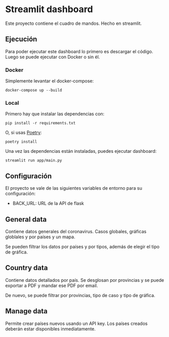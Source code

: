 # Streamlit dashboard

Este proyecto contiene el cuadro de mandos. Hecho en streamlit.

## Ejecución

Para poder ejecutar este dashboard lo primero es descargar el código. Luego se puede ejecutar con Docker o sin él.

### Docker

Símplemente levantar el docker-compose:

```
docker-compose up --build
```

### Local

Primero hay que instalar las dependencias con:

```
pip install -r requirements.txt
```

O, si usas [Poetry](https://python-poetry.org/):

```
poetry install
```

Una vez las dependencias están instaladas, puedes ejecutar dashboard:

```
streamlit run app/main.py
```

## Configuración

El proyecto se vale de las siguientes variables de entorno para su configuración:

- BACK_URL: URL de la API de flask

## General data

Contiene datos generales del coronavirus. Casos globales, gráficas globlales y por países y un mapa.

Se pueden filtrar los datos por países y por tipos, además de elegir el tipo de gráfica.

## Country data

Contiene datos detallados por país. Se desglosan por provincias y se puede exportar a PDF y mandar ese PDF por email.

De nuevo, se puede filtrar por provincias, tipo de caso y tipo de gráfica.

## Manage data

Permite crear países nuevos usando un API key. Los países creados deberán estar disponibles inmediatamente.
